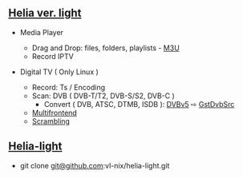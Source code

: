 ## [Helia ver. light](https://github.com/vl-nix/helia)

* Media Player
  * Drag and Drop: files, folders, playlists - [M3U](https://en.wikipedia.org/wiki/M3U)
  * Record IPTV

* Digital TV ( Only Linux )
  * Record: Ts / Encoding
  * Scan: DVB ( DVB-T/T2, DVB-S/S2, DVB-C )
    * Convert ( DVB, ATSC, DTMB, ISDB ): [DVBv5](https://www.linuxtv.org/docs/libdvbv5/index.html) ⇨ [GstDvbSrc](https://gstreamer.freedesktop.org/documentation/dvb/dvbsrc.html#dvbsrc)
  * [Multifrontend](gst#multifrontend)
  * [Scrambling](gst#scrambling)


## [Helia-light](https://github.com/vl-nix/helia-light)

* git clone git@github.com:vl-nix/helia-light.git
